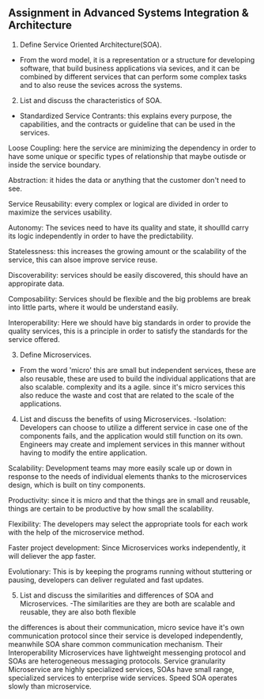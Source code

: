 ## Assignment in Advanced Systems Integration & Architecture

1. Define Service Oriented Architecture(SOA).
 - From the word model, it is a representation or a structure for developing software, that build business applications via sevices, and it can be combined by different services that can perform some complex tasks and to also reuse the sevices across the systems.

2. List and discuss the characteristics of SOA.

 - Standardized Service Contrants: this explains every purpose, the capabilities, and the contracts or guideline that can be used in the services.

 Loose Coupling: here the service are minimizing the dependency in order to have some unique or specific types of relationship that maybe outisde or inside the service boundary.

 Abstraction: it hides the data or anything that the customer don't need to see.

 Service Reusability: every complex or logical are divided in order to maximize the services usability.

 Autonomy: The sevices need to have its quality and state, it shoullld carry its logic independently in order to have the predictability.

 Statelessness: this increases the growing amount or the scalability of the service, this can alsoe improve service reuse.
 
 Discoverability: services should be easily discovered, this should have an appropirate data.

 Composability: Services should be flexible and the big problems are break into little parts, where it would be understand easily.

 Interoperability: Here we should have big standards in order to provide the quality services, this is a principle in order to satisfy the standards for the service offered.

3. Define Microservices.
 - From the word 'micro' this are small but independent services, these are also reusable, these are used to build the individual applications that are also scalable. complexity and its a agile. since it's micro services this also reduce the waste and cost that are related to the scale of the applications.

4. List and discuss the benefits of using Microservices.
 -Isolation:  Developers can choose to utilize a different service in case one of the components fails, and the application would still function on its own. Engineers may create and implement services in this manner without having to modify the entire application.

 Scalability: Development teams may more easily scale up or down in response to the needs of individual elements thanks to the microservices design, which is built on tiny components.

 Productivity: since it is micro and that the things are in small and reusable, things are certain to be productive by how small the scalability.

 Flexibility: The developers may select the appropriate tools for each work with the help of the microservice method.

 Faster project development: Since Microservices works independently, it will deliever the app faster.

 Evolutionary: This is by keeping the programs running without stuttering or pausing, developers can deliver regulated and fast updates.

5. List and discuss the similarities and differences of SOA and Microservices.
 -The similarities are they are both are scalable and reusable, they are also both flexible 

 the differences is about their communication, micro sevice have it's own communication protocol since their service is developed independently, meanwhile SOA share common communication mechanism. Their Interoperability Microservices have lightweight messenging protocol and SOAs are heterogeneous messaging protocols. Service granularity Microservice are highly specialized services, SOAs have small range, specialized services to enterprise wide services. Speed SOA operates slowly than microservice.
